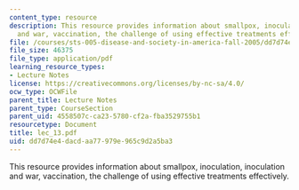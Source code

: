 ```yaml
---
content_type: resource
description: This resource provides information about smallpox, inoculation, inoculation
  and war, vaccination, the challenge of using effective treatments effectively.
file: /courses/sts-005-disease-and-society-in-america-fall-2005/dd7d74e4dacdaa77979e965c9d2a5ba3_lec_13.pdf
file_size: 46375
file_type: application/pdf
learning_resource_types:
- Lecture Notes
license: https://creativecommons.org/licenses/by-nc-sa/4.0/
ocw_type: OCWFile
parent_title: Lecture Notes
parent_type: CourseSection
parent_uid: 4558507c-ca23-5780-cf2a-fba3529755b1
resourcetype: Document
title: lec_13.pdf
uid: dd7d74e4-dacd-aa77-979e-965c9d2a5ba3
---
```

This resource provides information about smallpox, inoculation, inoculation and war, vaccination, the challenge of using effective treatments effectively.